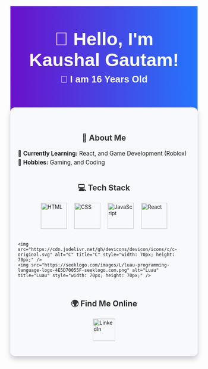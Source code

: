 <div style="
  background: linear-gradient(to right, #6a11cb, #2575fc); 
  color: white; 
  text-align: center; 
  padding: 60px 20px; 
  font-family: Arial, sans-serif;">
  <h1 style="font-size: 3.5em; margin: 0;">👋 Hello, I'm Kaushal Gautam!</h1>
  <h2 style="font-size: 1.8em; margin-top: 10px;">👦 I am 16 Years Old</h2>
</div>

<div style="
  background: #f7f9fc; 
  margin: -20px auto 0; 
  padding: 40px 20px; 
  border-radius: 12px; 
  max-width: 900px; 
  box-shadow: 0px 8px 15px rgba(0, 0, 0, 0.2);">
  
  <h2 style="text-align: center; color: #333;">🌟 About Me</h2>
  <ul style="list-style: none; padding: 0; font-size: 1.1em; line-height: 1.6;">
    <li>🌱 <strong>Currently Learning:</strong> React, and Game Development (Roblox)</li>
    <li>🎨 <strong>Hobbies:</strong> Gaming, and Coding</li>
  </ul>

  <h2 style="color: #333; text-align: center; margin-top: 40px;">💻 Tech Stack</h2>
  <div style="
    display: flex; 
    justify-content: center; 
    gap: 20px; 
    flex-wrap: wrap; 
    margin-top: 20px;">
    <img src="https://cdn.jsdelivr.net/gh/devicons/devicon/icons/html5/html5-original.svg" alt="HTML" title="HTML" style="width: 70px; height: 70px;" />
    <img src="https://cdn.jsdelivr.net/gh/devicons/devicon/icons/css3/css3-original.svg" alt="CSS" title="CSS" style="width: 70px; height: 70px;" />
    <img src="https://cdn.jsdelivr.net/gh/devicons/devicon/icons/javascript/javascript-original.svg" alt="JavaScript" title="JavaScript" style="width: 70px; height: 70px;" />
    <img src="https://cdn.jsdelivr.net/gh/devicons/devicon/icons/react/react-original.svg" alt="React" title="React" style="width: 70px; height: 70px;" />

    <img src="https://cdn.jsdelivr.net/gh/devicons/devicon/icons/c/c-original.svg" alt="C" title="C" style="width: 70px; height: 70px;" />
    <img src="https://seeklogo.com/images/L/luau-programming-language-logo-4E5D70055F-seeklogo.com.png" alt="Luau" title="Luau" style="width: 70px; height: 70px;" />
  </div>

  <h2 style="color: #333; text-align: center; margin-top: 40px;">🌍 Find Me Online</h2>
  <div style="
    display: flex; 
    justify-content: center; 
    gap: 30px; 
    margin-top: 20px;">
    <a href="https://linkedin.com/in/kaushal-gautam-383401337/" target="_blank">
      <img src="https://cdn.jsdelivr.net/gh/devicons/devicon/icons/linkedin/linkedin-original.svg" alt="LinkedIn" title="LinkedIn" style="width: 60px; height: 60px;" />
    </a>
    
  </div>
</div>
